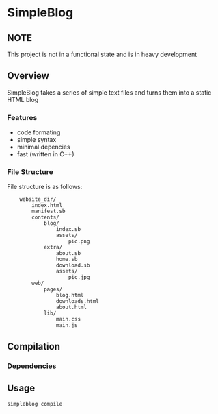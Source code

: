 # SimpleBlog
## NOTE
This project is not in a functional state and is in heavy development
## Overview
SimpleBlog takes a series of simple text files and turns them into a static HTML blog
### Features
- code formating
- simple syntax
- minimal depencies
- fast (written in C++)

### File Structure
File structure is as follows:
```
	website_dir/
		index.html
		manifest.sb
		contents/
			blog/
				index.sb
				assets/
					pic.png
			extra/
				about.sb
				home.sb
				download.sb
				assets/
					pic.jpg
		web/
			pages/
				blog.html
				downloads.html
				about.html
			lib/
				main.css
				main.js
```			
## Compilation 

### Dependencies

## Usage
	simpleblog compile
